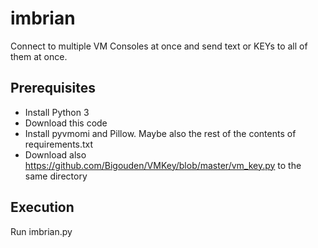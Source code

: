 # imbrian
Connect to multiple VM Consoles at once and send text or KEYs to all of them at once.

## Prerequisites
* Install Python 3
* Download this code
* Install pyvmomi and Pillow. Maybe also the rest of the contents of requirements.txt
* Download also https://github.com/Bigouden/VMKey/blob/master/vm_key.py to the same directory


## Execution
Run imbrian.py

